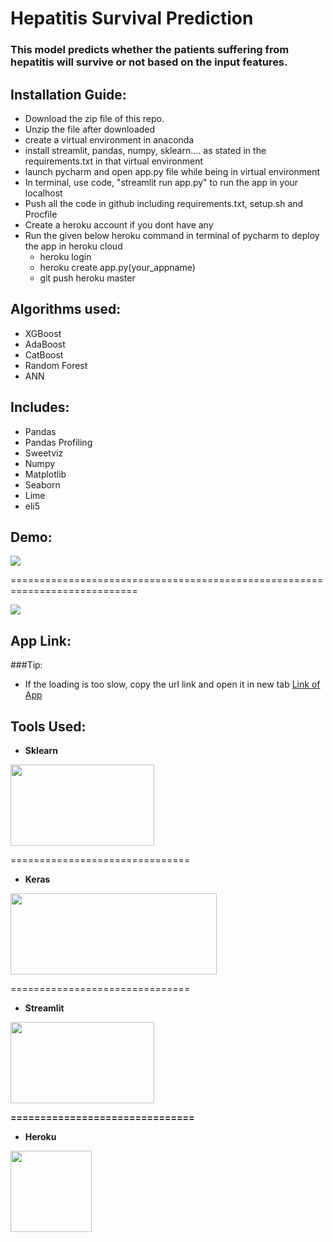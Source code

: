 # Hepatitis Survival Prediction

### This model predicts whether the patients suffering from hepatitis will survive or not based on the input features.

## Installation Guide:
- Download the zip file of this repo.
- Unzip the file after downloaded
- create a virtual environment in anaconda
- install streamlit, pandas, numpy, sklearn.... as stated in the requirements.txt in that virtual environment 
- launch pycharm and open app.py file while being in virtual environment
- In terminal, use code,  "streamlit run app.py" to run the app in your localhost
- Push all the code in github including requirements.txt, setup.sh and Procfile
- Create a heroku account if you dont have any
- Run the given below heroku command in terminal of pycharm to deploy the app in heroku cloud 
  + heroku login
  + heroku create app.py(your_appname)
  + git push heroku master

## Algorithms used:
- XGBoost
- AdaBoost
- CatBoost
- Random Forest
- ANN

## Includes:
- Pandas
- Pandas Profiling
- Sweetviz
- Numpy
- Matplotlib
- Seaborn
- Lime
- eli5

## Demo:
<img src="https://github.com/PDahal2871/ineuron_Python_Assignments/blob/master/Session%201/Screenshots/Screenshot%20(558).png" >

============================================================================

<img src="https://github.com/PDahal2871/ineuron_Python_Assignments/blob/master/Session%201/Screenshots/Screenshot%20(557).png" >

## App Link:
###Tip:
- If the loading is too slow, copy the url link and open it in new tab
<a href="https://hepatitis-survival-prediction.herokuapp.com/">Link of App</a>

## Tools Used:
- <b>Sklearn</b>
<img src="https://upload.wikimedia.org/wikipedia/commons/thumb/0/05/Scikit_learn_logo_small.svg/1200px-Scikit_learn_logo_small.svg.png" width="230px" height="130px">

===============================

- <b>Keras</b>
<img src="https://keras.io/img/logo.png" width="330px" height="130px">

===============================

- <b>Streamlit<b>
 <img src="https://res-3.cloudinary.com/crunchbase-production/image/upload/c_lpad,f_auto,q_auto:eco/mjnw24k71dpqmcqg6mno" width="230px" height="130px">

===============================

- <b>Heroku</b>
<img src="https://res.cloudinary.com/practicaldev/image/fetch/s--7f5GjxUW--/c_limit%2Cf_auto%2Cfl_progressive%2Cq_auto%2Cw_880/https://thepracticaldev.s3.amazonaws.com/i/c29t9uc8roz8g9rddbqs.png" height="130px">
